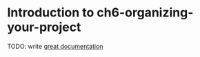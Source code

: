 # Introduction to ch6-organizing-your-project

TODO: write [great documentation](http://jacobian.org/writing/what-to-write/)
